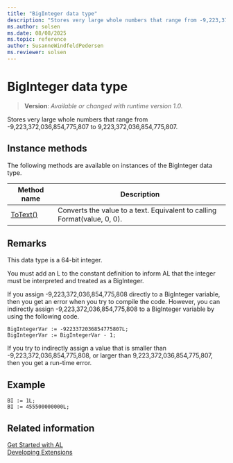 ```yaml
---
title: "BigInteger data type"
description: "Stores very large whole numbers that range from -9,223,372,036,854,775,807 to 9,223,372,036,854,775,807."
ms.author: solsen
ms.date: 08/08/2025
ms.topic: reference
author: SusanneWindfeldPedersen
ms.reviewer: solsen
---
```

[//]: # (START>DO_NOT_EDIT)
[//]: # (IMPORTANT:Do not edit any of the content between here and the END>DO_NOT_EDIT.)
[//]: # (Any modifications should be made in the .xml files in the ModernDev repo.)
# BigInteger data type
> **Version**: _Available or changed with runtime version 1.0._

Stores very large whole numbers that range from -9,223,372,036,854,775,807 to 9,223,372,036,854,775,807.



## Instance methods
The following methods are available on instances of the BigInteger data type.

|Method name|Description|
|-----------|-----------|
|[ToText()](biginteger-totext-method.md)|Converts the value to a text. Equivalent to calling Format(value, 0, 0).|

[//]: # (IMPORTANT: END>DO_NOT_EDIT)

## Remarks  
 This data type is a 64-bit integer.  

 You must add an L to the constant definition to inform AL that the integer must be interpreted and treated as a BigInteger.  

 If you assign -9,223,372,036,854,775,808 directly to a BigInteger variable, then you get an error when you try to compile the code. However, you can indirectly assign -9,223,372,036,854,775,808 to a BigInteger variable by using the following code.  

```AL  
BigIntegerVar := -9223372036854775807L;  
BigIntegerVar := BigIntegerVar - 1;  
```  

 If you try to indirectly assign a value that is smaller than -9,223,372,036,854,775,808, or larger than 9,223,372,036,854,775,807, then you get a run-time error.  

## Example  

```AL  
BI := 1L;  
BI := 455500000000L;  
```  

## Related information

[Get Started with AL](../../devenv-get-started.md)  
[Developing Extensions](../../devenv-dev-overview.md)  